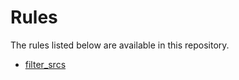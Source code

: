 <!-- Generated with Stardoc, Do Not Edit! -->
# Rules

The rules listed below are available in this repository.

  * [filter_srcs](/doc/bzllib/filter_srcs.md)

